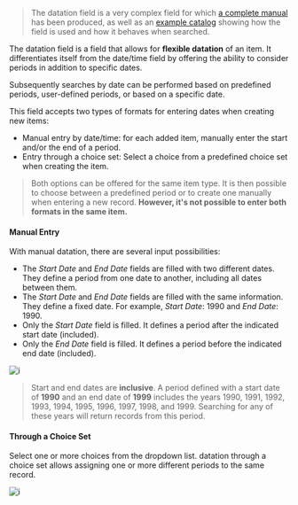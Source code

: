 > The datation field is a very complex field for which [a complete manual](assets/datation/exampledatation.pdf) has been produced, as well as an [example catalog](https://catima.unil.ch/datation-exple/en) showing how the field is used and how it behaves when searched.

The datation field is a field that allows for **flexible datation** of an item. It differentiates itself from the date/time field by offering the ability to consider periods in addition to specific dates.

Subsequently searches by date can be performed based on predefined periods, user-defined periods, or based on a specific date.

This field accepts two types of formats for entering dates when creating new items:

- Manual entry by date/time: for each added item, manually enter the start and/or the end of a period.
- Entry through a choice set: Select a choice from a predefined choice set when creating the item.

> Both options can be offered for the same item type. It is then possible to choose between a predefined period or to create one manually when entering a new record. **However, it's not possible to enter both formats in the same item.**

#### Manual Entry

With manual datation, there are several input possibilities:

- The *Start Date* and *End Date* fields are filled with two different dates. They define a period from one date to another, including all dates between them.
- The *Start Date* and *End Date* fields are filled with the same information. They define a fixed date. For example, *Start Date*: 1990 and *End Date*: 1990.
- Only the *Start Date* field is filled. It defines a period after the indicated start date (included).
- Only the *End Date* field is filled. It defines a period before the indicated end date (included).

![i](assets/datation/manualentry.png)

> Start and end dates are **inclusive**. A period defined with a start date of **1990** and an end date of **1999** includes the years 1990, 1991, 1992, 1993, 1994, 1995, 1996, 1997, 1998, and 1999. Searching for any of these years will return records from this period.

#### Through a Choice Set

Select one or more choices from the dropdown list. datation through a choice set allows assigning one or more different periods to the same record.

![i](assets/datation/choiceentry.png)
